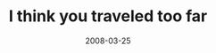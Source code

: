 ---
layout: base.njk
title : 'I think you traveled too far' 
view_title : 'I think you traveled too far' 
year : '2008' 
date : '2008-03-25' 
img_file : '/drawing/ithinkyoutraveledtoofar.png' 
html_file : 'ithinkyoutraveledtoofar' 
next_html : 'myhairshouldbelonger.html' 
year_order : '130' 
permalink : "title/{{html_file}}.html"
---